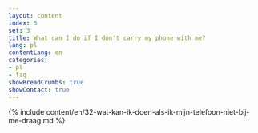 ```yaml
---
layout: content
index: 5
set: 3
title: What can I do if I don't carry my phone with me?
lang: pl
contentLang: en
categories:
- pl
- faq
showBreadCrumbs: true
showContact: true
---
```

{% include content/en/32-wat-kan-ik-doen-als-ik-mijn-telefoon-niet-bij-me-draag.md %}
